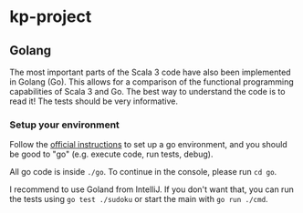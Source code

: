 # kp-project

## Golang

The most important parts of the Scala 3 code have also been implemented in Golang (Go). This allows for a comparison of the functional programming capabilities of Scala 3 and Go.
The best way to understand the code is to read it! The tests should be very informative.

### Setup your environment
Follow the [official instructions](https://go.dev/doc/tutorial/getting-started) to set up a go environment, and you should be good to "go" (e.g. execute code, run tests, debug).

All go code is inside `./go`. To continue in the console, please run `cd go`.

I recommend to use Goland from IntelliJ. If you don't want that, you can run the tests using `go test ./sudoku` or start the main with `go run ./cmd`.